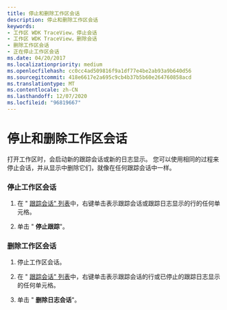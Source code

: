 ```yaml
---
title: 停止和删除工作区会话
description: 停止和删除工作区会话
keywords:
- 工作区 WDK TraceView，停止会话
- 工作区 WDK TraceView，删除会话
- 删除工作区会话
- 正在停止工作区会话
ms.date: 04/20/2017
ms.localizationpriority: medium
ms.openlocfilehash: cc0cc4ad509816f9a1df77e4be2ab93a9b640d56
ms.sourcegitcommit: 418e6617e2a695c9cb4b37b5b60e264760858acd
ms.translationtype: MT
ms.contentlocale: zh-CN
ms.lasthandoff: 12/07/2020
ms.locfileid: "96819667"
---
```

# <a name="stopping-and-removing-a-workspace-session"></a>停止和删除工作区会话

打开工作区时，会启动新的跟踪会话或新的日志显示。 您可以使用相同的过程来停止会话，并从显示中删除它们，就像在任何跟踪会话中一样。

### <a name="span-idto_stop_a_workspace_sessionspanspan-idto_stop_a_workspace_sessionspanto-stop-a-workspace-session"></a><span id="to_stop_a_workspace_session"></span><span id="TO_STOP_A_WORKSPACE_SESSION"></span>停止工作区会话

1.  在 " [跟踪会话" 列表](trace-session-list.md)中，右键单击表示跟踪会话或跟踪日志显示的行的任何单元格。

2.  单击 " **停止跟踪**"。

### <a name="span-idto_remove_a_workspace_sessionspanspan-idto_remove_a_workspace_sessionspanto-remove-a-workspace-session"></a><span id="to_remove_a_workspace_session"></span><span id="TO_REMOVE_A_WORKSPACE_SESSION"></span>删除工作区会话

1.  停止工作区会话。

2.  在 " [跟踪会话" 列表](trace-session-list.md)中，右键单击表示跟踪会话的行或已停止的跟踪日志显示的任何单元格。

3.  单击 " **删除日志会话**"。
